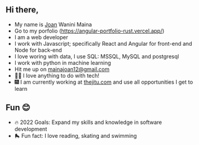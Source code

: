 ## Hi there, 
- My name is [Joan](https://www.linkedin.com/in/joan-maina-8192a9212/) Wanini Maina
- Go to my porfolio (https://angular-portfolio-rust.vercel.app/)
- I am a web developer
- I work with Javascript; specifically React and Angular for front-end and Node for back-end
- I love woring with data, I use SQL: MSSQL, MySQL and postgresql 
- I work with python in machine learning 
- Hit me up on mainajoan12@gmail.com
- 👩‍💻 I love anything to do with tech!
- 🎆 I am currently working at [thejitu.com](https://thejitu.com/) and use all opportunities I get to learn

## Fun 😊

- 🔥 2022 Goals: Expand my skills and knowledge in software development
- 🛼 Fun fact: I love reading, skating and swimming
